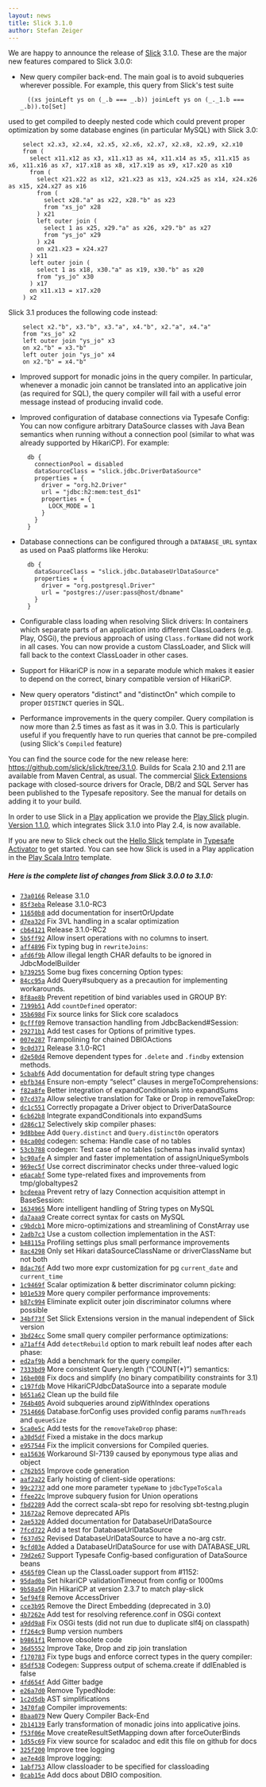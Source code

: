 ```yaml
---
layout: news
title: Slick 3.1.0
author: Stefan Zeiger
---
```

We are happy to announce the release of [Slick](http://slick.typesafe.com/) 3.1.0. These are the major new features compared to Slick 3.0.0:

* New query compiler back-end. The main goal is to avoid subqueries wherever possible. For example, this query from Slick's test suite

        ((xs joinLeft ys on (_.b === _.b)) joinLeft ys on (_._1.b === _.b)).to[Set]
  
 used to get compiled to deeply nested code which could prevent proper optimization by some database engines (in particular MySQL) with Slick 3.0:

        select x2.x3, x2.x4, x2.x5, x2.x6, x2.x7, x2.x8, x2.x9, x2.x10
        from (
          select x11.x12 as x3, x11.x13 as x4, x11.x14 as x5, x11.x15 as x6, x11.x16 as x7, x17.x18 as x8, x17.x19 as x9, x17.x20 as x10
          from (
            select x21.x22 as x12, x21.x23 as x13, x24.x25 as x14, x24.x26 as x15, x24.x27 as x16
            from (
              select x28."a" as x22, x28."b" as x23
              from "xs_jo" x28
            ) x21
            left outer join (
              select 1 as x25, x29."a" as x26, x29."b" as x27
              from "ys_jo" x29
            ) x24
            on x21.x23 = x24.x27
          ) x11
          left outer join (
            select 1 as x18, x30."a" as x19, x30."b" as x20
            from "ys_jo" x30
          ) x17
          on x11.x13 = x17.x20
        ) x2

  Slick 3.1 produces the following code instead:
  
        select x2."b", x3."b", x3."a", x4."b", x2."a", x4."a"
        from "xs_jo" x2
        left outer join "ys_jo" x3
        on x2."b" = x3."b"
        left outer join "ys_jo" x4
        on x2."b" = x4."b"

* Improved support for monadic joins in the query compiler. In particular, whenever a monadic join cannot be translated into an applicative join (as required for SQL), the query compiler will fail with a useful error message instead of producing invalid code.
  
* Improved configuration of database connections via Typesafe Config: You can now configure arbitrary DataSource classes with Java Bean semantics when running without a connection pool (similar to what was already supported by HikariCP). For example:

        db {
          connectionPool = disabled
          dataSourceClass = "slick.jdbc.DriverDataSource"
          properties = {
            driver = "org.h2.Driver"
            url = "jdbc:h2:mem:test_ds1"
            properties = {
              LOCK_MODE = 1
            }
          }
        }

* Database connections can be configured through a `DATABASE_URL` syntax as used on PaaS platforms like Heroku:

        db {
          dataSourceClass = "slick.jdbc.DatabaseUrlDataSource"
          properties = {
            driver = "org.postgresql.Driver"
            url = "postgres://user:pass@host/dbname"
          }
        }

* Configurable class loading when resolving Slick drivers: In containers which separate parts of an application into different ClassLoaders (e.g. Play, OSGi), the previous approach of using ``Class.forName`` did not work in all cases. You can now provide a custom ClassLoader, and Slick will fall back to the context ClassLoader in other cases.

* Support for HikariCP is now in a separate module which makes it easier to depend on the correct, binary compatible version of HikariCP.

* New query operators "distinct" and "distinctOn" which compile to proper `DISTINCT` queries in SQL.

* Performance improvements in the query compiler. Query compilation is now more than 2.5
  times as fast as it was in 3.0. This is particularly useful if you frequently have to run queries that cannot be pre-compiled (using Slick's `Compiled` feature)

You can find the source code for the new release here: <https://github.com/slick/slick/tree/3.1.0>. Builds for Scala 2.10 and 2.11 are available from Maven Central, as usual. The commercial [Slick Extensions](http://slick.typesafe.com/doc/3.1.0/extensions.html) package with closed-source drivers for Oracle, DB/2 and SQL Server has been published to the Typesafe repository. See the manual for details on adding it to your build.

In order to use Slick in a [Play](https://www.playframework.com/) application we provide the [Play Slick](https://www.playframework.com/documentation/2.4.x/PlaySlick) plugin. [Version 1.1.0](https://github.com/playframework/play-slick/#current-version), which integrates Slick 3.1.0 into Play 2.4, is now available.

If you are new to Slick check out the [Hello Slick](https://typesafe.com/activator/template/hello-slick-3.1) template in [Typesafe Activator](https://typesafe.com/activator) to get started. You can see how Slick is used in a Play application in the [Play Scala Intro](http://www.typesafe.com/activator/template/play-scala-intro) template.

##### Here is the complete list of changes from Slick 3.0.0 to 3.1.0:

* [``73a0166``](https://github.com/slick/slick/commit/73a01665e5a96b7bfdbb6ea0a29cb81e6ad7ab57) Release 3.1.0
* [``85f3eba``](https://github.com/slick/slick/commit/85f3eba36f99a67ca804c1d0f36a4fcf3bb8634a) Release 3.1.0-RC3
* [``11650b8``](https://github.com/slick/slick/commit/11650b864049fb41c38b8f7baa890fb3561fb7fb) add documentation for insertOrUpdate
* [``d7ea32d``](https://github.com/slick/slick/commit/d7ea32dc2d82f1bebee9b69091abf1f3c8216919) Fix 3VL handling in a scalar optimization
* [``cb64121``](https://github.com/slick/slick/commit/cb64121ac80cca0a1ce14ba59e4f7502f4c017a4) Release 3.1.0-RC2
* [``5b5ff92``](https://github.com/slick/slick/commit/5b5ff921529a843d968adf22b3c2c9aa17c7ccd3) Allow insert operations with no columns to insert.
* [``aff4896``](https://github.com/slick/slick/commit/aff48960839a483924f8077e19d96775d88517d6) Fix typing bug in `rewriteJoins`:
* [``afd6f9b``](https://github.com/slick/slick/commit/afd6f9bac0e1d727b435a53b982fb452db471294) Allow illegal length CHAR defaults to be ignored in JdbcModelBuilder
* [``b739255``](https://github.com/slick/slick/commit/b739255e1a5b4211c06c3ed10290e43b5d7d2f47) Some bug fixes concerning Option types:
* [``84cc95a``](https://github.com/slick/slick/commit/84cc95aeb539b059e903da9fcd9ce0065186a238) Add Query#subquery as a precaution for implementing workarounds.
* [``8f8ae8b``](https://github.com/slick/slick/commit/8f8ae8bad12b5e5d3248e5ec12e4be85ee224b15) Prevent repetition of bind variables used in GROUP BY:
* [``7199b51``](https://github.com/slick/slick/commit/7199b510bc7078b3ed274fd1b4cdcb76270616a1) Add `countDefined` operator:
* [``35b698d``](https://github.com/slick/slick/commit/35b698d66b3b139741a911942ef256fdd6bd4d66) Fix source links for Slick core scaladocs
* [``0cfff09``](https://github.com/slick/slick/commit/0cfff09c4e5181d45ba705ce57dbcff8b2e341b4) Remove transaction handling from JdbcBackend#Session:
* [``29271b1``](https://github.com/slick/slick/commit/29271b1089f1c07cc62844b5d69cb3be63eff5f2) Add test cases for Options of primitive types.
* [``007e287``](https://github.com/slick/slick/commit/007e287059c8148b28e1ce9039267fb1fc4bc043) Trampolining for chained DBIOActions
* [``9c0d371``](https://github.com/slick/slick/commit/9c0d3717db0712bcbf319d3e145ed7b99c3b59a9) Release 3.1.0-RC1
* [``d2e50d4``](https://github.com/slick/slick/commit/d2e50d4d2a3ded01b770cb4602431b53ae4dcd3b) Remove dependent types for `.delete` and `.findby` extension methods.
* [``5cbabf6``](https://github.com/slick/slick/commit/5cbabf679d048bc97cccce1f55c53373e0ea57d7) Add documentation for default string type changes
* [``ebfb344``](https://github.com/slick/slick/commit/ebfb344de4c899163c87cf971dfdf3e9fc656bbc) Ensure non-empty “select” clauses in mergeToComprehensions:
* [``f82a8fe``](https://github.com/slick/slick/commit/f82a8fea0f2ec6f4e3894b2dcb51d84db2306d84) Better integration of expandConditionals into expandSums
* [``07cd37a``](https://github.com/slick/slick/commit/07cd37a4f9e79758e453b5bcedd1e884ae6a360b) Allow selective translation for Take or Drop in removeTakeDrop:
* [``dc1c551``](https://github.com/slick/slick/commit/dc1c5517ebe308bbd44b407a8fb14d6337ad6f71) Correctly propagate a Driver object to DriverDataSource
* [``6cb62b8``](https://github.com/slick/slick/commit/6cb62b8778fea22341c32751a752c3bc0bc81537) Integrate expandConditionals into expandSums
* [``d286c17``](https://github.com/slick/slick/commit/d286c173dae82a7908c556d19a905babe5f7fd8b) Selectively skip compiler phases:
* [``9d8bbee``](https://github.com/slick/slick/commit/9d8bbee624321a1f51dafb216cd9b490489f2cb2) Add `Query.distinct` and `Query.distinctOn` operators
* [``04ca00d``](https://github.com/slick/slick/commit/04ca00dc37e46c540fb15fdab665990dafdf7eb5) codegen: schema: Handle case of no tables
* [``53cb788``](https://github.com/slick/slick/commit/53cb788793d3c49abe5dc22cda0ab52fff9005a8) codegen: Test case of no tables (schema has invalid syntax)
* [``bc90afe``](https://github.com/slick/slick/commit/bc90afe3e533512664eea6a557d499f13427d48a) A simpler and faster implementation of assignUniqueSymbols
* [``969ec5f``](https://github.com/slick/slick/commit/969ec5f23c367e76c1f15725092b0c28b1297d4b) Use correct discriminator checks under three-valued logic
* [``e6acabf``](https://github.com/slick/slick/commit/e6acabf7df0a9d90b53d3fd18e6b07b1cc66a3e1) Some type-related fixes and improvements from tmp/globaltypes2
* [``bcdeeaa``](https://github.com/slick/slick/commit/bcdeeaa6bb2a9e29c2827214679603c9f1c84d89) Prevent retry of lazy Connection acquisition attempt in BaseSession:
* [``1634965``](https://github.com/slick/slick/commit/1634965586e6f814a42800f44a6cc5abed8bc02e) More intelligent handling of String types on MySQL
* [``da7aaa9``](https://github.com/slick/slick/commit/da7aaa9c36dc8f410d4719b419ee2411a892c471) Create correct syntax for casts on MySQL
* [``c9bdcb1``](https://github.com/slick/slick/commit/c9bdcb17da91aa5a37de8537c50715b12e3fa956) More micro-optimizations and streamlining of ConstArray use
* [``2adb7c3``](https://github.com/slick/slick/commit/2adb7c36874c41f068176570d3812b674463660e) Use a custom collection implementation in the AST:
* [``b48115a``](https://github.com/slick/slick/commit/b48115a6b8262e58d2385d0d36c628eeee3cc9b1) Profiling settings plus small performance improvements
* [``8ac4298``](https://github.com/slick/slick/commit/8ac4298758b0d7d4c6fcc814f83dee3436e37172) Only set Hikari dataSourceClassName or driverClassName but not both
* [``8dac76f``](https://github.com/slick/slick/commit/8dac76f2d150a4761bccd52c38d7a64d4921989a) Add two more expr customization for pg `current_date` and `current_time`
* [``1c9469f``](https://github.com/slick/slick/commit/1c9469f9b7d699ab677ed0869a6bc1ab2f5fdd87) Scalar optimization & better discriminator column picking:
* [``b01e539``](https://github.com/slick/slick/commit/b01e539b19cab7de5e2a127879bacaf37c310288) More query compiler performance improvements:
* [``b87c994``](https://github.com/slick/slick/commit/b87c994a4ed6cd253a4e8672e46c56aface0958b) Eliminate explicit outer join discriminator columns where possible
* [``34bf73f``](https://github.com/slick/slick/commit/34bf73f50251cfabb224562b7a2e769cb44c6772) Set Slick Extensions version in the manual independent of Slick version
* [``3bd24cc``](https://github.com/slick/slick/commit/3bd24cc89849c32dabfd159dcc6ee3efc91f8097) Some small query compiler performance optimizations:
* [``a71aff4``](https://github.com/slick/slick/commit/a71aff4bfff9ddef7a76e83485fb985b79a7099d) Add `detectRebuild` option to mark rebuilt leaf nodes after each phase:
* [``ed2af9b``](https://github.com/slick/slick/commit/ed2af9b543ca09e603ad8f1e38d45093ed19410b) Add a benchmark for the query compiler.
* [``7333bd9``](https://github.com/slick/slick/commit/7333bd954cc80ab6e4b6586ee5c75454f9c30abd) More consistent Query.length (“COUNT(*)”) semantics:
* [``16be008``](https://github.com/slick/slick/commit/16be008ea3a32114bace5c111d030abeaca44a6e) Fix docs and simplify (no binary compatibility constraints for 3.1)
* [``c197fdb``](https://github.com/slick/slick/commit/c197fdb3baee85d7ed313ac65b582a2a6a03a1e5) Move HikariCPJdbcDataSource into a separate module
* [``b651a62``](https://github.com/slick/slick/commit/b651a62ee31cc9a7dc65c2ee918926abd1f9e637) Clean up the build file
* [``764b405``](https://github.com/slick/slick/commit/764b405fc089e610663ac96bff0c5e59ac9a3b97) Avoid subqueries around zipWithIndex operations
* [``7514666``](https://github.com/slick/slick/commit/75146666627f26b796a36df75f2e03fb421b8a85) Database.forConfig uses provided config params `numThreads` and `queueSize`
* [``5ca0e5c``](https://github.com/slick/slick/commit/5ca0e5cbd9b91740ed9554d5078f8cfa8f0c89e3) Add tests for the `removeTakeDrop` phase:
* [``a30d5df``](https://github.com/slick/slick/commit/a30d5df570cf5e83efbb482d4569bc7e7b5a1440) Fixed a mistake in the docs markup
* [``e957544``](https://github.com/slick/slick/commit/e95754408dee4a299ba03df38d92708a4a302e13) Fix the implicit conversions for Compiled queries.
* [``ea15636``](https://github.com/slick/slick/commit/ea15636c46841fe12a6fe59236f2298e967fccc2) Workaround SI-7139 caused by eponymous type alias and object
* [``c762b55``](https://github.com/slick/slick/commit/c762b55c2d900c51db318c0710435d180085327a) Improve code generation
* [``aaf2a22``](https://github.com/slick/slick/commit/aaf2a22ca6888b41f6e398744456a17ce16210a2) Early hoisting of client-side operations:
* [``99c2737``](https://github.com/slick/slick/commit/99c2737c93f18b07646689dddfde04f47c52519c) add one more parameter `typeName` to `jdbcTypeToScala`
* [``ffee22c``](https://github.com/slick/slick/commit/ffee22c45c3e050f1de19bf9af9cec521cb8b01e) Improve subquery fusion for Union operations
* [``fbd2289``](https://github.com/slick/slick/commit/fbd2289915cf67c687f56556307979c649dcbf46) Add the correct scala-sbt repo for resolving sbt-testng.plugin
* [``31672a2``](https://github.com/slick/slick/commit/31672a224138d9d9c9c722ec8722376bf690f93b) Remove deprecated APIs
* [``2ae5320``](https://github.com/slick/slick/commit/2ae5320f13a0d7b435704e49e67acaf06f490084) Added documentation for DatabaseUrlDataSource
* [``7fcd722``](https://github.com/slick/slick/commit/7fcd7221c861e55c60e901a554a87c64c1d734f9) Add a test for DatabaseUrlDataSource
* [``f637d52``](https://github.com/slick/slick/commit/f637d52f35f55d57f65002ca98207c88d88bb61f) Revised DatabaseUrlDataSource to have a no-arg cstr.
* [``9cfd03e``](https://github.com/slick/slick/commit/9cfd03e5b99ad4c9cf39d25cacf94a8562bcdafd) Added a DatabaseUrlDataSource for use with DATABASE_URL
* [``79d2e67``](https://github.com/slick/slick/commit/79d2e67d6e02387f4205212fe9ff817c72880a74) Support Typesafe Config-based configuration of DataSource beans
* [``4565f09``](https://github.com/slick/slick/commit/4565f09fef915b24d2155f5173d0f8053c3ac614) Clean up the ClassLoader support from #1152:
* [``95dad0a``](https://github.com/slick/slick/commit/95dad0a2b1f3fee09b775958b11cb36be05adaa1) Set hikariCP validationTimeout from config or 1000ms
* [``9b58a50``](https://github.com/slick/slick/commit/9b58a508caa1494f72e61689d84b8fe983a95317) Pin HikariCP at version 2.3.7 to match play-slick
* [``5ef94f8``](https://github.com/slick/slick/commit/5ef94f87533ce1a21cf35d291ee8354b7775583f) Remove AccessDriver
* [``cce3b95``](https://github.com/slick/slick/commit/cce3b951531cbc968272808120c832fc113adc4a) Remove the Direct Embedding (deprecated in 3.0)
* [``4b7262e``](https://github.com/slick/slick/commit/4b7262e38ac45b9750e60580229bd800d71bb2ac) Add test for resolving reference.conf in OSGi context
* [``a9dd9a8``](https://github.com/slick/slick/commit/a9dd9a83e29d8744d39ae926a1a9716b42fc29bb) Fix OSGi tests (did not run due to duplicate slf4j on classpath)
* [``ff264c9``](https://github.com/slick/slick/commit/ff264c96139f348a03d55a1a750b0a5e111efa0f) Bump version numbers
* [``b9861f1``](https://github.com/slick/slick/commit/b9861f1b27958edb3aa4b514f0b46db9fa4bb54b) Remove obsolete code
* [``36d5552``](https://github.com/slick/slick/commit/36d5552a9992a1e1aeea73235c641eda87d8f44f) Improve Take, Drop and zip join translation
* [``f170783``](https://github.com/slick/slick/commit/f170783d830c97479ada2de00b34dde9593f737b) Fix type bugs and enforce correct types in the query compiler:
* [``85df538``](https://github.com/slick/slick/commit/85df538db0ab6d6ff4b5598026396d0de0ff74d2) Codegen: Suppress output of schema.create if ddlEnabled is false
* [``4fd654f``](https://github.com/slick/slick/commit/4fd654f314e180528792d27fca55b8db61068afc) Add Gitter badge
* [``e26a7d0``](https://github.com/slick/slick/commit/e26a7d052af71d817b938717b07222be307d018c) Remove TypedNode:
* [``1c2d5db``](https://github.com/slick/slick/commit/1c2d5db000945f8a42b0c784f34eb8c78e3d2635) AST simplifications
* [``3470fa0``](https://github.com/slick/slick/commit/3470fa0191a3915aba56b6cadda2b231630b7a1b) Compiler improvements:
* [``8baa079``](https://github.com/slick/slick/commit/8baa07963a96cb7378426ed18d362bfadc37d5e7) New Query Compiler Back-End
* [``2b14139``](https://github.com/slick/slick/commit/2b141390f3a4ff13e56e7403fc7a71251264ed55) Early transformation of monadic joins into applicative joins.
* [``f53f06e``](https://github.com/slick/slick/commit/f53f06e6a39917f91f9ab2426ebc11ad4cbe53ae) Move createResultSetMapping down after forceOuterBinds
* [``1d55c69``](https://github.com/slick/slick/commit/1d55c69d5b139472e3903a7d439e8320bb945480) Fix view source for scaladoc and edit this file on github for docs
* [``325f200``](https://github.com/slick/slick/commit/325f20022630e352668bfca170cdb1ab0d47db57) Improve tree logging
* [``ae7e4d8``](https://github.com/slick/slick/commit/ae7e4d8a6e49d6f9d534b980b399bb036b5c47fc) Improve logging:
* [``1abf753``](https://github.com/slick/slick/commit/1abf7539d3efa97103c770d82fc725c134960f3c) Allow classloader to be specified for classloading
* [``0cab15e``](https://github.com/slick/slick/commit/0cab15ed834b1aa3a58f63a6c68991120c1cf1a1) Add docs about DBIO composition.

